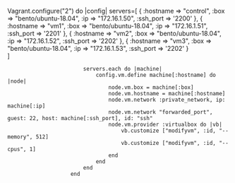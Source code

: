 Vagrant.configure("2") do |config|
                    servers=[
                        {
                          :hostname => "control",
                          :box => "bento/ubuntu-18.04",
                          :ip => "172.16.1.50",
                          :ssh_port => '2200'
                        },
                        {
                          :hostname => "vm1",
                          :box => "bento/ubuntu-18.04",
                          :ip => "172.16.1.51",
                          :ssh_port => '2201'
                        },
                        {
                          :hostname => "vm2",
                          :box => "bento/ubuntu-18.04",
                          :ip => "172.16.1.52",
                          :ssh_port => '2202'
                        },
                        {
                          :hostname => "vm3",
                          :box => "bento/ubuntu-18.04",
                          :ip => "172.16.1.53",
                          :ssh_port => '2202'
                        }        
                      ]
                
                            servers.each do |machine|
                                config.vm.define machine[:hostname] do |node|
                                    node.vm.box = machine[:box]
                                    node.vm.hostname = machine[:hostname]
                                    node.vm.network :private_network, ip: machine[:ip]
                                    node.vm.network "forwarded_port", guest: 22, host: machine[:ssh_port], id: "ssh"
                                    node.vm.provider :virtualbox do |vb|
                                        vb.customize ["modifyvm", :id, "--memory", 512]
                                        vb.customize ["modifyvm", :id, "--cpus", 1]
                                    end
                                end
                            end
                        end

